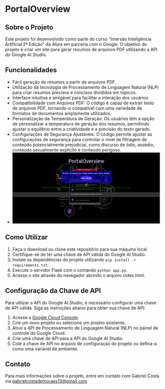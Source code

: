 # PortalOverview

## Sobre o Projeto

Este projeto foi desenvolvido como parte do curso "Imersão Inteligência Artificial 2ª Edição" da Alura em parceria com o Google. O objetivo do projeto é criar um site para gerar resumos de arquivos PDF utilizando a API do Google AI Studio.

## Funcionalidades

- Fácil geração de resumos a partir de arquivos PDF.
- Utilização da tecnologia de Processamento de Linguagem Natural (NLP) para criar resumos precisos e concisos divididos em tópicos.
- Interface intuitiva e amigável para facilitar a interação dos usuários.
- Compatibilidade com Arquivos PDF: O código é capaz de extrair texto de arquivos PDF, tornando-o compatível com uma variedade de formatos de documentos amplamente utilizados.
- Personalização da Temperatura de Geração: Os usuários têm a opção de personalizar a temperatura de geração dos resumos, permitindo ajustar o equilíbrio entre a criatividade e a precisão do texto gerado.
- Configurações de Segurança Ajustáveis: O código permite ajustar as configurações de segurança para controlar o nível de filtragem de conteúdo potencialmente prejudicial, como discurso de ódio, assédio, conteúdo sexualmente explícito e conteúdo perigoso.
- <img src="images/homePortalOverView.png" alt="img">



## Como Utilizar

1. Faça o download ou clone este repositório para sua máquina local.
2. Certifique-se de ter uma chave de API válida do Google AI Studio.
3. Instale as dependências do projeto utilizando `pip install -r requirements.txt`.
4. Execute o servidor Flask com o comando `python app.py`.
5. Acesse o site através do navegador abrindo o arquivo index.html.

## Configuração da Chave de API

Para utilizar a API do Google AI Studio, é necessário configurar uma chave de API válida. Siga as instruções abaixo para obter sua chave de API:

1. Acesse a [Google Cloud Console](https://console.cloud.google.com/).
2. Crie um novo projeto ou selecione um projeto existente.
3. Ative a API de Processamento de Linguagem Natural (NLP) no painel de controle do Google Cloud.
4. Crie uma chave de API para a API do Google AI Studio.
5. Cole a chave de API no arquivo de configuração do projeto ou defina-a como uma variável de ambiente.
   
## Contato

Para mais informações sobre o projeto, entre em contato com Gabriel Costa via gabrielcostademoraes13@gmail.com

